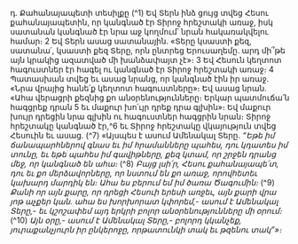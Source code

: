 
դ. Քահանայապետի տեսիլքը
(^1) Եվ Տերն ինձ ցույց տվեց Հեսու քահանայապետին, որ կանգնած էր Տիրոջ հրեշտակի առաջ, իսկ սատանան
կանգնած էր նրա աջ կողմում՝ նրան հակառակվելու համար։ 2 Եվ Տերն ասաց սատանային. «Տերը կսաստի քեզ,
սատանա՛, կսաստի քեզ Տերը, որն ընտրեց Երուսաղեմը. արդ մի՞թե այն կրակից ազատված մի խանձափայտ չէ»։ 3 Եվ
Հեսուն կեղտոտ հագուստներ էր հագել ու կանգնած էր Տիրոջ հրեշտակի առաջ։ 4 Պատասխան տվեց եւ ասաց նրանց,
որ կանգնած էին իր առաջ. «Նրա վրայից հանե՛ք կեղտոտ հագուստները»։ Եվ ասաց նրան. «Ահա վերացրի քեզնից քո
անօրենությունները։ Երկար պատմուճա՛ն հագցրեք դրան 5 եւ մաքուր խո՛ւյր դրեք դրա գլխին»։ Եվ մաքուր խույր դրեցին
նրա գլխին ու հագուստներ հագցրին նրան։ Տիրոջ հրեշտակը կանգնած էր,^6 եւ Տիրոջ հրեշտակը վկայություն տվեց
Հեսուին եւ ասաց.
(^7) «Այսպես է ասում Ամենակալ Տերը.
_“Եթե իմ ճանապարհներով գնաս
եւ իմ հրամանները պահես,
դու կդատես իմ տունը,
եւ եթե պահես իմ գավիթները,
քեզ կտամ,
որ շրջեն դրանց մեջ,
որ կանգնած են ահա։_
(^8) _Բայց լսի՛ր, Հեսու քահանայապե՛տ,
դու եւ քո մերձավորները, որ նստում են քո առաջ,
որովհետեւ կախարդ մարդիկ են։
Ահա ես բերում եմ իմ ծառա Ծագումին։_
(^9) _Քանի որ այն քարը, որ դրեցի Հեսուի երեսի առջեւ,
այն քարի վրա յոթ աչքեր կան.
ահա ես խորխորատ կփորեմ,-
ասում է Ամենակալ Տերը,-
եւ կշոշափեմ այդ երկրի բոլոր անօրենությունները մի օրում։_
(^10) _Այն օրը,- ասում է Ամենակալ Տերը,- բոլորդ կկանչեք,
յուրաքանչյուրն իր ընկերոջը,
որթատունկի տակ եւ թզենու տակ”»։_

